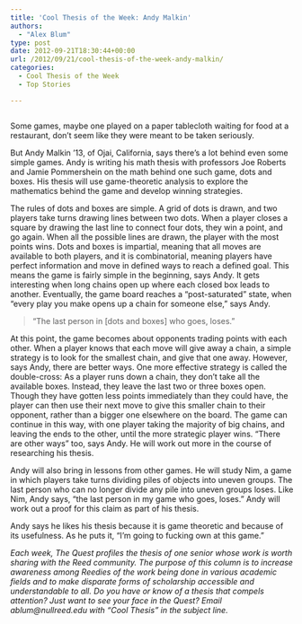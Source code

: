 ```yaml
---
title: 'Cool Thesis of the Week: Andy Malkin'
authors: 
  - "Alex Blum"
type: post
date: 2012-09-21T18:30:44+00:00
url: /2012/09/21/cool-thesis-of-the-week-andy-malkin/
categories:
  - Cool Thesis of the Week
  - Top Stories

---
```

<a href="http://www.reedquest.org/2012/09/cool-thesis-of-the-week-andy-malkin/coolthesisslider/" rel="attachment wp-att-1621"><img class="alignnone size-full wp-image-1621" title="Andy Malkin" src="https://i2.wp.com/www.reedquest.org/wp-content/uploads/2012/09/coolthesisslider.jpg?resize=770%2C430" alt="" data-recalc-dims="1" /></a>

Some games, maybe one played on a paper tablecloth waiting for food at a restaurant, don&#8217;t seem like they were meant to be taken seriously.

But Andy Malkin &#8217;13, of Ojai, California, says there&#8217;s a lot behind even some simple games. Andy is writing his math thesis with professors Joe Roberts and Jamie Pommershein on the math behind one such game, dots and boxes. His thesis will use game-theoretic analysis to explore the mathematics behind the game and develop winning strategies.

The rules of dots and boxes are simple. A grid of dots is drawn, and two players take turns drawing lines between two dots. When a player closes a square by drawing the last line to connect four dots, they win a point, and go again. When all the possible lines are drawn, the player with the most points wins. Dots and boxes is impartial, meaning that all moves are available to both players, and it is combinatorial, meaning players have perfect information and move in defined ways to reach a defined goal. This means the game is fairly simple in the beginning, says Andy. It gets interesting when long chains open up where each closed box leads to another. Eventually, the game board reaches a “post-saturated” state, when “every play you make opens up a chain for someone else,” says Andy.

> “The last person in [dots and boxes] who goes, loses.”

At this point, the game becomes about opponents trading points with each other. When a player knows that each move will give away a chain, a simple strategy is to look for the smallest chain, and give that one away. However, says Andy, there are better ways. One more effective strategy is called the double-cross: As a player runs down a chain, they don&#8217;t take all the available boxes. Instead, they leave the last two or three boxes open. Though they have gotten less points immediately than they could have, the player can then use their next move to give this smaller chain to their opponent, rather than a bigger one elsewhere on the board. The game can continue in this way, with one player taking the majority of big chains, and leaving the ends to the other, until the more strategic player wins. “There are other ways” too, says Andy. He will work out more in the course of researching his thesis.

Andy will also bring in lessons from other games. He will study Nim, a game in which players take turns dividing piles of objects into uneven groups. The last person who can no longer divide any pile into uneven groups loses. Like Nim, Andy says, “the last person in my game who goes, loses.” Andy will work out a proof for this claim as part of his thesis.

Andy says he likes his thesis because it is game theoretic and because of its usefulness. As he puts it, “I&#8217;m going to fucking own at this game.”

 _Each week, The Quest profiles the thesis of one senior whose work is worth sharing with the Reed community. The purpose of this column is to increase awareness among Reedies of the work being done in various academic fields and to make disparate forms of scholarship accessible and understandable to all. Do you have or know of a thesis that compels attention? Just want to see your face in the Quest? Email &#x61;&#x62;&#x6c;&#x75;&#x6d;&#x40;<span class="oe_displaynone">null</span>&#x72;&#x65;&#x65;&#x64;&#x2e;&#x65;&#x64;&#x75; with “Cool Thesis” in the subject line._